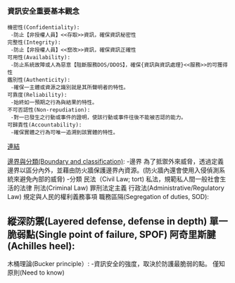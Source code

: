 ### 資訊安全重要基本觀念
```
機密性(Confidentiality):
 -防止【非授權人員】<<存取>>資訊，確保資訊秘密性
完整性(Integrity):
 -防止【非授權人員】<<竄改>>資訊，確保資訊正確性
可用性(Availability):
 -防止系統故障或人為惡意【阻斷服務DOS/DDOS】，確保{資訊與資訊處理}<<服務>>的可獲得性
鑑別性(Authenticity):
 -確保一主體或資源之識別就是其所聲明者的特性。
可靠度(Reliability):
 -始終如一預期之行為與結果的特性。
不可否認性(Non-repudiation):
 -對一已發生之行動或事件的證明，使該行動或事件往後不能被否認的能力。
可歸責性(Accountability):
 -確保實體之行為可唯一追溯到該實體的特性。
```
[連結](https://isp.nuu.edu.tw/p/405-1074-1269,c82.php)

[邊界與分類(Boundary and classification)](http://itcproject1.npust.edu.tw/ISMS/Lecture/%E8%B3%87%E5%AE%89%E5%85%A5%E9%96%80/%E8%B3%87%E8%A8%8A%E5%AE%89%E5%85%A8%E6%A6%82%E8%AB%96.pdf):
 -邊界
   為了抵禦外來威脅，透過定義邊界以區分內外，並藉由防火牆保護邊界內資源。(防火牆內還會使用入侵偵測系統來避免內部的威脅)
 -分類
   民法（Civil Law; tort)
    私法，規範私人間一般社會生活的法律
   刑法(Criminal Law)
    罪刑法定主義
   行政法(Administrative/Regulatory Law)
    規定與人民的權利義務事項
職務區隔(Segregation of duties, SOD):

縱深防禦(Layered defense, defense in depth)
單一脆弱點(Single point of failure, SPOF)
阿奇里斯腱(Achilles heel):
 -
木桶理論(Bucker principle）:
 -資訊安全的強度，取決於防護最脆弱的點。
僅知原則(Need to know)
